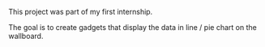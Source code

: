 This project was part of my first internship. 

The goal is to create gadgets that display the data in line / pie chart on the wallboard. 
